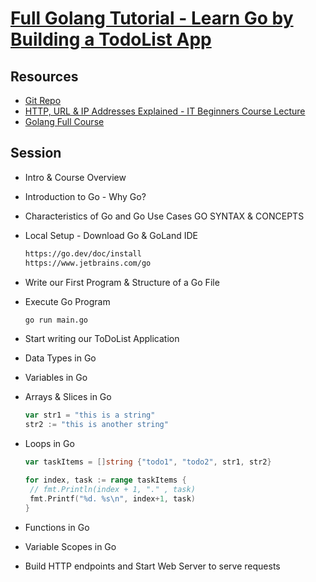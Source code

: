 # [Full Golang Tutorial - Learn Go by Building a TodoList App](https://www.youtube.com/watch?v=XCZWyN9ZbEQ)
 
## Resources
-  [Git Repo](https://gitlab.com/twn-youtube/golang-crash-course)
-  [HTTP, URL & IP Addresses Explained - IT Beginners Course Lecture](https://techworld-with-nana.teachable.com/courses/it-beginners-course/lectures/44206531)
-  [Golang Full Course](https://youtu.be/yyUHQIec83I)


## Session

- Intro & Course Overview
- Introduction to Go - Why Go?
- Characteristics of Go and Go Use Cases GO SYNTAX & CONCEPTS
- Local Setup - Download Go & GoLand IDE
  ```sh
  https://go.dev/doc/install
  https://www.jetbrains.com/go
  ```

  
- Write our First Program & Structure of a Go File
- Execute Go Program
  ```sh
  go run main.go
  ```

- Start writing our ToDoList Application
- Data Types in Go
- Variables in Go
- Arrays & Slices in Go
  ```go
  var str1 = "this is a string"
  str2 := "this is another string"
  ```
- Loops in Go  
  ```go
  var taskItems = []string {"todo1", "todo2", str1, str2}

  for index, task := range taskItems {
   // fmt.Println(index + 1, "." , task)
   fmt.Printf("%d. %s\n", index+1, task)
  }
  ```
- Functions in Go 
- Variable Scopes in Go 
- Build HTTP endpoints and Start Web Server to serve requests
